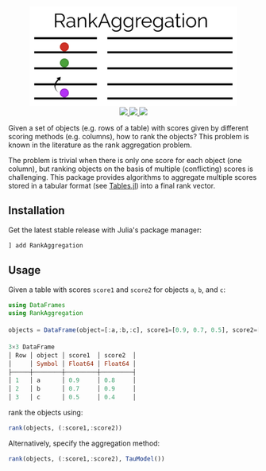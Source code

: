 <p align="center">
  <img src="docs/RankAggregation.png" height="200"><br>
  <a href="https://travis-ci.org/juliohm/RankAggregation.jl">
    <img src="https://travis-ci.org/juliohm/RankAggregation.jl.svg?branch=master">
  </a>
  <a href="https://codecov.io/gh/juliohm/RankAggregation.jl">
    <img src="https://codecov.io/gh/juliohm/RankAggregation.jl/branch/master/graph/badge.svg">
  </a>
  <a href="LICENSE">
    <img src="https://img.shields.io/badge/license-ISC-blue.svg">
  </a>
</p>

Given a set of objects (e.g. rows of a table) with scores
given by different scoring methods (e.g. columns), how to
rank the objects? This problem is known in the literature
as the rank aggregation problem.

The problem is trivial when there is only one score for
each object (one column), but ranking objects on the basis
of multiple (conflicting) scores is challenging. This
package provides algorithms to aggregate multiple scores
stored in a tabular format
(see [Tables.jl](https://github.com/JuliaData/Tables.jl))
into a final rank vector.

## Installation

Get the latest stable release with Julia's package manager:

```julia
] add RankAggregation
```

## Usage

Given a table with scores `score1` and `score2` for objects `a`, `b`, and `c`:

```julia
using DataFrames
using RankAggregation

objects = DataFrame(object=[:a,:b,:c], score1=[0.9, 0.7, 0.5], score2=[0.8, 0.9, 0.4])

3×3 DataFrame
│ Row │ object │ score1  │ score2  │
│     │ Symbol │ Float64 │ Float64 │
├─────┼────────┼─────────┼─────────┤
│ 1   │ a      │ 0.9     │ 0.8     │
│ 2   │ b      │ 0.7     │ 0.9     │
│ 3   │ c      │ 0.5     │ 0.4     │
```

rank the objects using:

```julia
rank(objects, (:score1,:score2))
```

Alternatively, specify the aggregation method:

```julia
rank(objects, (:score1,:score2), TauModel())
```
